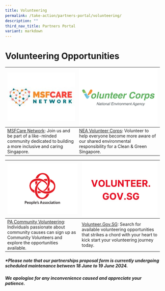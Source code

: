 ```yaml
---
title: Volunteering
permalink: /take-action/partners-portal/volunteering/
description: ""
third_nav_title: Partners Portal
variant: markdown
---
```

# Volunteering Opportunities


| ![](/images/Opportunities/msf-care-network_422x304.jpg) |![](/images/Opportunities/volunter-corps_422x304.jpg)|
| --- | - | 
| [MSFCare Network](https://go.gov.sg/msfcarenetwork): Join us and be part of a like-minded community dedicated to building a more inclusive and caring Singapore.| [NEA Volunteer Corps](https://www.cgs.gov.sg/how-can-we-act/volunteer/roles): Volunteer to help everyone become more aware of our shared environmental responsibility for a Clean &amp; Green Singapore.|

| ![](/images/Opportunities/pa-logo-v2.jpg) |![](/images/Opportunities/volunteersg-logo-v3.jpg) |
| --- | - | 
| [PA Community Volunteering](https://onepa.gov.sg): Individuals passionate about community causes can sign up as Community Volunteers and explore the opportunities available. | [Volunteer.Gov.SG](https://www.volunteer.gov.sg): Search for available volunteering opportunities that strikes a chord with your heart to kick start your volunteering journey today.| 

##### *Please note that our partnerships proposal form is currently undergoing scheduled maintenance between 18 June to 19 June 2024.

##### We apologise for any inconvenience caused and appreciate your patience.